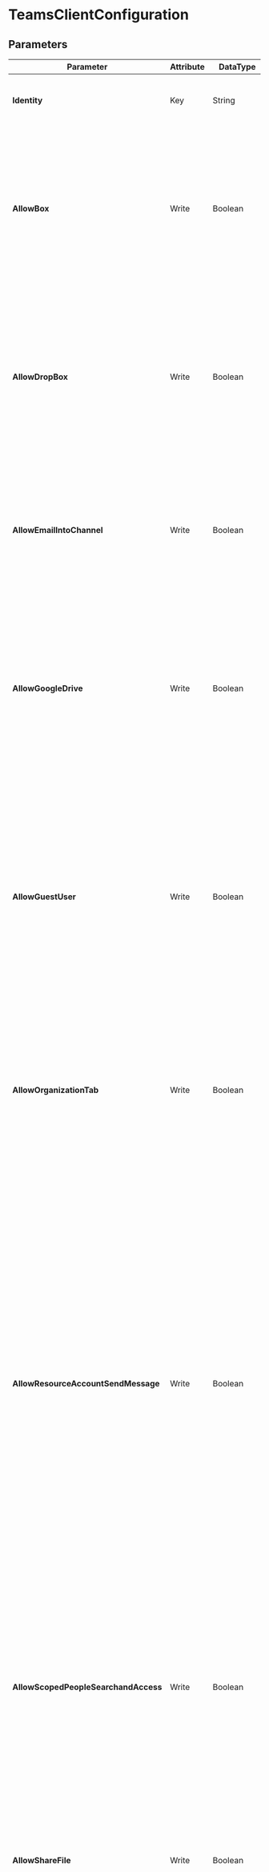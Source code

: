 ﻿# TeamsClientConfiguration

## Parameters

| Parameter | Attribute | DataType | Description | Allowed Values |
| --- | --- | --- | --- | --- |
| **Identity** | Key | String | The only valid input is Global - the tenant wide configuration |Global|
| **AllowBox** | Write | Boolean | Designates whether users are able to leverage Box as a third party storage solution in Microsoft Teams. If $true, users will be able to add Box in the client and interact with the files stored there. ||
| **AllowDropBox** | Write | Boolean | Designates whether users are able to leverage DropBox as a third party storage solution in Microsoft Teams. If $true, users will be able to add DropBox in the client and interact with the files stored there. ||
| **AllowEmailIntoChannel** | Write | Boolean | When set to $true, mail hooks are enabled, and users can post messages to a channel by sending an email to the email address of Teams channel. ||
| **AllowGoogleDrive** | Write | Boolean | Designates whether users are able to leverage GoogleDrive as a third party storage solution in Microsoft Teams. If $true, users will be able to add Google Drive in the client and interact with the files stored there. ||
| **AllowGuestUser** | Write | Boolean | Designates whether or not guest users in your organization will have access to the Teams client. If $true, guests in your tenant will be able to access the Teams client. Note that this setting has a core dependency on Guest Access being enabled in your Office 365 tenant. ||
| **AllowOrganizationTab** | Write | Boolean | When set to $true, users will be able to see the organizational chart icon other users' contact cards, and when clicked, this icon will display the detailed organizational chart. ||
| **AllowResourceAccountSendMessage** | Write | Boolean | Surface Hub uses a device account to provide email and collaboration services (IM, video, voice). This device account is used as the originating identity (the from party) when sending email, IM, and placing calls. As this account is not coming from an individual, identifiable user, it is deemed anonymous because it originated from the Surface Hub's device account. If set to $true, these device accounts will be able to send chat messages in Skype for Business Online (does not apply to Microsoft Teams). ||
| **AllowScopedPeopleSearchandAccess** | Write | Boolean | If set to $true, the Exchange address book policy (ABP) will be used to provide customized view of the global address book for each user. This is only a virtual separation and not a legal separation. ||
| **AllowShareFile** | Write | Boolean | Designates whether users are able to leverage ShareFile as a third party storage solution in Microsoft Teams. If $true, users will be able to add ShareFile in the client and interact with the files stored there. ||
| **AllowSkypeBusinessInterop** | Write | Boolean | When set to $true, Teams conversations automatically show up in Skype for Business for users that aren't enabled for Teams. ||
| **AllowEgnyte** | Write | Boolean | Designates whether users are able to leverage Egnyte as a third party storage solution in Microsoft Teams. If $true, users will be able to add Egnyte in the client and interact with the files stored there. ||
| **ContentPin** | Write | String | This setting applies only to Skype for Business Online (not Microsoft Teams) and defines whether the user must provide a secondary form of authentication to access the meeting content from a resource device account. Meeting content is defined as files that are shared to the Content Bin - files that have been attached to the meeting. |NotRequired, RequiredOutsideScheduleMeeting, AlwaysRequired|
| **ResourceAccountContentAccess** | Write | String | Require a secondary form of authentication to access meeting content. |NoAccess, PartialAccess, FullAccess|
| **RestrictedSenderList** | Write | StringArray[] | Senders domains can be further restricted to ensure that only allowed SMTP domains can send emails to the Teams channels. This is a comma-separated string of the domains you'd like to allow to send emails to Teams channels. ||
| **Credential** | Required | PSCredential | Credentials of the Teams Admin ||

## Description

This resource is used to configure the Teams client settings.

## Examples

### Example 1

This example is used to test new resources and showcase the usage of new resources being worked on.
It is not meant to use as a production baseline.

```powershell
Configuration Example
{
    param(
        [Parameter(Mandatory = $true)]
        [PSCredential]
        $credsGlobalAdmin
    )
    Import-DscResource -ModuleName Microsoft365DSC

    node localhost
    {
        TeamsClientConfiguration TeamsClientConfiguration
        {
            AllowBox                         = $True;
            AllowDropBox                     = $True;
            AllowEmailIntoChannel            = $True;
            AllowGoogleDrive                 = $True;
            AllowGuestUser                   = $True;
            AllowOrganizationTab             = $True;
            AllowResourceAccountSendMessage  = $True;
            AllowScopedPeopleSearchandAccess = $False;
            AllowShareFile                   = $True;
            AllowSkypeBusinessInterop        = $True;
            ContentPin                       = "RequiredOutsideScheduleMeeting";
            Credential                       = $credsGlobalAdmin;
            Identity                         = "Global";
            ResourceAccountContentAccess     = "NoAccess";
        }
    }
}
```


